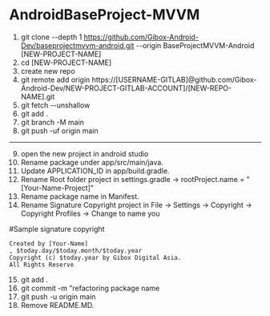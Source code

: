# AndroidBaseProject-MVVM

1. git clone --depth 1 https://github.com/Gibox-Android-Dev/baseprojectmvvm-android.git --origin BaseProjectMVVM-Android  [NEW-PROJECT-NAME]
2. cd [NEW-PROJECT-NAME] 
3. create new repo 
4. git remote add origin https://[USERNAME-GITLAB]@github.com/Gibox-Android-Dev/NEW-PROJECT-GITLAB-ACCOUNT]/[NEW-REPO-NAME].git 
5. git fetch --unshallow 
6. git add . 
7. git branch -M main
8. git push -uf origin main
--------------------------
9. open the new project in android studio
10. Rename package under app/src/main/java. 
11. Update APPLICATION_ID in app/build.gradle. 
12. Rename Root folder project in settings.gradle -> rootProject.name = "[Your-Name-Project]"
13. Rename package name in Manifest. 
14. Rename Signature Copyright project in File -> Settings -> Copyright -> Copyright Profiles -> Change to name you 

#Sample signature copyright
```
Created by [Your-Name]
, $today.day/$today.month/$today.year
Copyright (c) $today.year by Gibox Digital Asia.
All Rights Reserve
```

15. git add . 
16. git commit -m "refactoring package name
17. git push -u origin main 
18. Remove README.MD.
